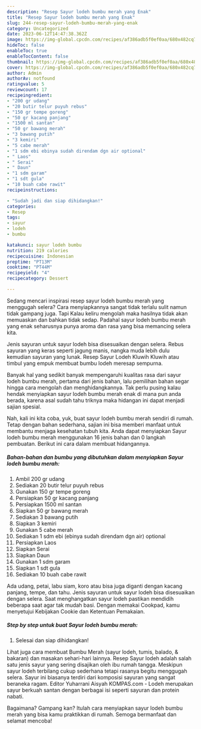 ```yaml
---
description: "Resep Sayur lodeh bumbu merah yang Enak"
title: "Resep Sayur lodeh bumbu merah yang Enak"
slug: 244-resep-sayur-lodeh-bumbu-merah-yang-enak
category: Uncategorized
date: 2023-06-12T14:47:38.362Z
image: https://img-global.cpcdn.com/recipes/af386adb5f0ef0aa/680x482cq70/sayur-lodeh-bumbu-merah-foto-resep-utama.jpg
hideToc: false
enableToc: true
enableTocContent: false
thumbnail: https://img-global.cpcdn.com/recipes/af386adb5f0ef0aa/680x482cq70/sayur-lodeh-bumbu-merah-foto-resep-utama.jpg
cover: https://img-global.cpcdn.com/recipes/af386adb5f0ef0aa/680x482cq70/sayur-lodeh-bumbu-merah-foto-resep-utama.jpg
author: Admin
authorAv: notfound
ratingvalue: 5
reviewcount: 17
recipeingredient:
- "200 gr udang"
- "20 butir telur puyuh rebus"
- "150 gr tempe goreng"
- "50 gr kacang panjang"
- "1500 ml santan"
- "50 gr bawang merah"
- "3 bawang putih"
- "3 kemiri"
- "5 cabe merah"
- "1 sdm ebi ebinya sudah direndam dgn air optional"
- " Laos"
- " Serai"
- " Daun"
- "1 sdm garam"
- "1 sdt gula"
- "10 buah cabe rawit"
recipeinstructions:

- "Sudah jadi dan siap dihidangkan!"
categories:
- Resep
tags:
- sayur
- lodeh
- bumbu

katakunci: sayur lodeh bumbu 
nutrition: 219 calories
recipecuisine: Indonesian
preptime: "PT13M"
cooktime: "PT44M"
recipeyield: "4"
recipecategory: Dessert

---
```



Sedang mencari inspirasi resep sayur lodeh bumbu merah yang menggugah selera? Cara menyiapkannya sangat tidak terlalu sulit namun tidak gampang juga. Tapi Kalau keliru mengolah maka hasilnya tidak akan memuaskan dan bahkan tidak sedap. Padahal sayur lodeh bumbu merah yang enak seharusnya punya aroma dan rasa yang bisa memancing selera kita.


Jenis sayuran untuk sayur lodeh bisa disesuaikan dengan selera. Rebus sayuran yang keras seperti jagung manis, nangka muda lebih dulu kemudian sayuran yang lunak. Resep Sayur Lodeh Kluwih Kluwih atau timbul yang empuk membuat bumbu lodeh meresap sempurna.

Banyak hal yang sedikit banyak mempengaruhi kualitas rasa dari sayur lodeh bumbu merah, pertama dari jenis bahan, lalu pemilihan bahan segar hingga cara mengolah dan menghidangkannya. Tak perlu pusing kalau hendak menyiapkan sayur lodeh bumbu merah enak di mana pun anda berada, karena asal sudah tahu triknya maka hidangan ini dapat menjadi sajian spesial.


Nah, kali ini kita coba, yuk, buat sayur lodeh bumbu merah sendiri di rumah. Tetap dengan bahan sederhana, sajian ini bisa memberi manfaat untuk membantu menjaga kesehatan tubuh kita. Anda dapat menyiapkan Sayur lodeh bumbu merah menggunakan 16 jenis bahan dan 0 langkah pembuatan. Berikut ini cara dalam membuat hidangannya.

<!--inarticleads1-->

##### Bahan-bahan dan bumbu yang dibutuhkan dalam menyiapkan Sayur lodeh bumbu merah:

1. Ambil 200 gr udang
1. Sediakan 20 butir telur puyuh rebus
1. Gunakan 150 gr tempe goreng
1. Persiapkan 50 gr kacang panjang
1. Persiapkan 1500 ml santan
1. Siapkan 50 gr bawang merah
1. Sediakan 3 bawang putih
1. Siapkan 3 kemiri
1. Gunakan 5 cabe merah
1. Sediakan 1 sdm ebi (ebinya sudah direndam dgn air) optional
1. Persiapkan  Laos
1. Siapkan  Serai
1. Siapkan  Daun
1. Gunakan 1 sdm garam
1. Siapkan 1 sdt gula
1. Sediakan 10 buah cabe rawit


Ada udang, petai, labu siam, koro atau bisa juga diganti dengan kacang panjang, tempe, dan tahu. Jenis sayuran untuk sayur lodeh bisa disesuaikan dengan selera. Saat menghangatkan sayur lodeh pastikan mendidih beberapa saat agar tak mudah basi. Dengan memakai Cookpad, kamu menyetujui Kebijakan Cookie dan Ketentuan Pemakaian. 

<!--inarticleads2-->

##### Step by step untuk buat Sayur lodeh bumbu merah:


1. Selesai dan siap dihidangkan!

Lihat juga cara membuat Bumbu Merah (sayur lodeh, tumis, balado, &amp; bakaran) dan masakan sehari-hari lainnya. Resep Sayur lodeh adalah salah satu jenis sayur yang sering disajikan oleh ibu rumah tangga. Meskipun sayur lodeh terbilang cukup sederhana tetapi rasanya begitu menggugah selera. Sayur ini biasanya terdiri dari komposisi sayuran yang sangat beraneka ragam. Editor Yuharrani Aisyah KOMPAS.com - Lodeh merupakan sayur berkuah santan dengan berbagai isi seperti sayuran dan protein nabati. 

Bagaimana? Gampang kan? Itulah cara menyiapkan sayur lodeh bumbu merah yang bisa kamu praktikkan di rumah. Semoga bermanfaat dan selamat mencoba!
